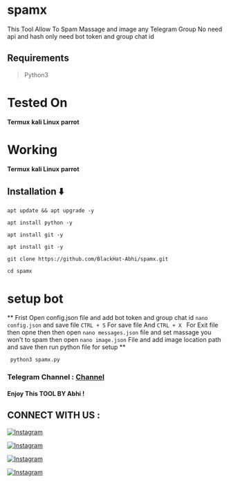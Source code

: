 # spamx

This Tool Allow To Spam Massage and image any Telegram Group No need api and hash only need bot token and group chat id

## Requirements

> Python3 <br>



# Tested On

**Termux**
**kali Linux**
**parrot**

# Working

**Termux**
**kali Linux**
**parrot**

## Installation ⬇️

`apt update && apt upgrade -y`


`apt install python -y`


`apt install git -y`


`apt install git -y`


`git clone https://github.com/BlackHat-Abhi/spamx.git `

`cd spamx `


# setup bot 

** Frist Open config.json file and add bot token and group chat id  `nano config.json`  and  save file `CTRL + S` For save file And `CTRL + X ` For Exit file then opne then then open `nano messages.json` file and set massage you won't to spam then open ` nano image.json ` File and add image location path and save then run python file for setup **

` python3 spamx.py`



### Telegram Channel : [Channel](https://t.me/BlackHat_HackerX)

#### Enjoy This TOOL BY Abhi !

## CONNECT WITH US :

[![Instagram](https://img.shields.io/badge/INSTAGRAM-FOLLOW-red?style=for-the-badge&logo=instagram)](https://instagram.com/blackhat_abhi)

[![Instagram](https://img.shields.io/badge/TELEGRAM-GROUP-red?style=for-the-badge&logo=telegram)](https://t.me/HackerX_Termux_Help)

[![Instagram](https://img.shields.io/badge/TELEGRAM-CHANNEL-red?style=for-the-badge&logo=telegram)](https://t.me/Blackhat_HackerX)

[![Instagram](https://img.shields.io/badge/WHATSAPP-JOINGROUP-red?style=for-the-badge&logo=whatsapp)](https://bit.ly/3LiuRV9)

  

